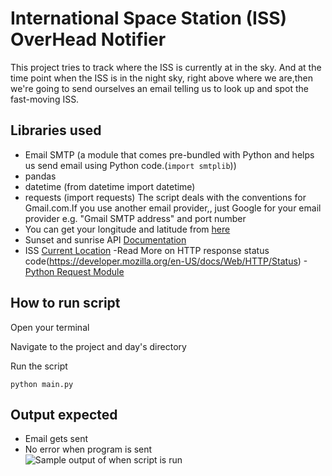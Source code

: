 # International Space Station (ISS) OverHead Notifier
This project tries to track where the ISS is currently at in the sky. And at the time point when the ISS is in the night sky, right above where we are,then we're going to send ourselves an email telling us to look up and spot the fast-moving ISS.

 ## Libraries used
 - Email SMTP  (a module that comes pre-bundled with Python and  helps us send email using Python code.(`import smtplib`))
 - pandas
 - datetime (from datetime import datetime)
 - requests (import requests)
The script deals with the conventions for Gmail.com.If you use another email provider,, just Google for your email provider e.g. "Gmail SMTP address" and port number
- You can get your longitude and latitude from [here](https://www.latlong.net/)
- Sunset and sunrise API [Documentation](https://sunrise-sunset.org/api)
- ISS [Current Location](http://open-notify.org/Open-Notify-API/ISS-Location-Now/)
-Read More  on HTTP response status code(https://developer.mozilla.org/en-US/docs/Web/HTTP/Status)
-[Python Request Module](https://www.w3schools.com/python/module_requests.asp)

## How to run script
Open your terminal

Navigate to the project and day's directory

Run the script

`python main.py`

## Output expected
- Email gets sent
- No error when program is sent
<br><img src="https://github.com/ima-eky/100-days-of-code-course/blob/main/img/iss_notifier.png" title="Sample output of when script is run">
